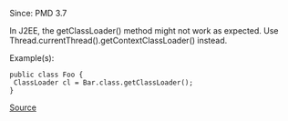 Since: PMD 3.7

In J2EE, the getClassLoader() method might not work as expected. Use 
Thread.currentThread().getContextClassLoader() instead.

Example(s):
```
public class Foo {
 ClassLoader cl = Bar.class.getClassLoader();
}
```

[Source](https://pmd.github.io/pmd-5.5.4/pmd-java/rules/java/j2ee.html#UseProperClassLoader)
